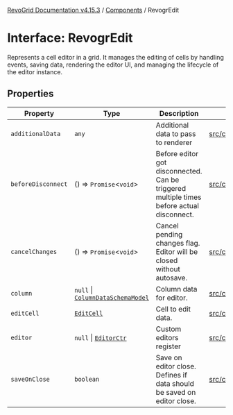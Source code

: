 [RevoGrid Documentation v4.15.3](README.md) / [Components](Namespace.Components.md) / RevogrEdit

# Interface: RevogrEdit

Represents a cell editor in a grid.
It manages the editing of cells by handling events, saving data, rendering the editor UI,
and managing the lifecycle of the editor instance.

## Properties

| Property | Type | Description | Defined in |
| ------ | ------ | ------ | ------ |
| `additionalData` | `any` | Additional data to pass to renderer | [src/components.d.ts:389](https://github.com/revolist/revogrid/blob/0f25b4576d7b148a35319cded1f6d62c5f4ebd98/src/components.d.ts#L389) |
| `beforeDisconnect` | () => `Promise`\<`void`\> | Before editor got disconnected. Can be triggered multiple times before actual disconnect. | [src/components.d.ts:393](https://github.com/revolist/revogrid/blob/0f25b4576d7b148a35319cded1f6d62c5f4ebd98/src/components.d.ts#L393) |
| `cancelChanges` | () => `Promise`\<`void`\> | Cancel pending changes flag. Editor will be closed without autosave. | [src/components.d.ts:397](https://github.com/revolist/revogrid/blob/0f25b4576d7b148a35319cded1f6d62c5f4ebd98/src/components.d.ts#L397) |
| `column` | `null` \| [`ColumnDataSchemaModel`](Interface.ColumnDataSchemaModel.md) | Column data for editor. | [src/components.d.ts:401](https://github.com/revolist/revogrid/blob/0f25b4576d7b148a35319cded1f6d62c5f4ebd98/src/components.d.ts#L401) |
| `editCell` | [`EditCell`](TypeAlias.EditCell.md) | Cell to edit data. | [src/components.d.ts:405](https://github.com/revolist/revogrid/blob/0f25b4576d7b148a35319cded1f6d62c5f4ebd98/src/components.d.ts#L405) |
| `editor` | `null` \| [`EditorCtr`](TypeAlias.EditorCtr.md) | Custom editors register | [src/components.d.ts:409](https://github.com/revolist/revogrid/blob/0f25b4576d7b148a35319cded1f6d62c5f4ebd98/src/components.d.ts#L409) |
| `saveOnClose` | `boolean` | Save on editor close. Defines if data should be saved on editor close. | [src/components.d.ts:413](https://github.com/revolist/revogrid/blob/0f25b4576d7b148a35319cded1f6d62c5f4ebd98/src/components.d.ts#L413) |
